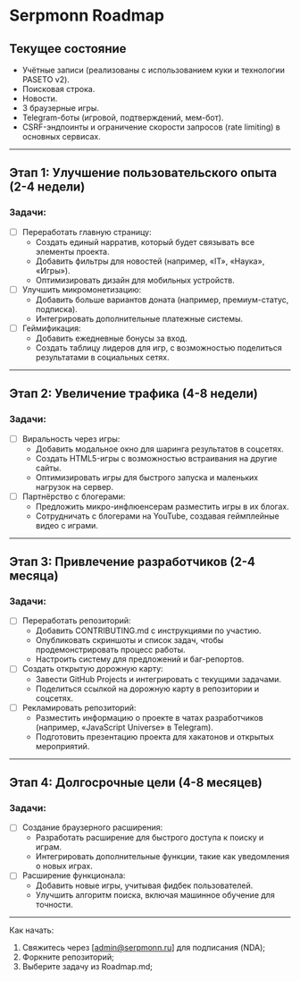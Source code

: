 # Serpmonn Roadmap

## Текущее состояние
- Учётные записи (реализованы с использованием куки и технологии PASETO v2).
- Поисковая строка.
- Новости.
- 3 браузерные игры.
- Telegram-боты (игровой, подтверждений, мем-бот).
- CSRF-эндпоинты и ограничение скорости запросов (rate limiting) в основных сервисах.

---

## Этап 1: Улучшение пользовательского опыта (2-4 недели)
### Задачи:
- [ ] Переработать главную страницу:
  - Создать единый нарратив, который будет связывать все элементы проекта.
  - Добавить фильтры для новостей (например, «IT», «Наука», «Игры»).
  - Оптимизировать дизайн для мобильных устройств.
- [ ] Улучшить микромонетизацию:
  - Добавить больше вариантов доната (например, премиум-статус, подписка).
  - Интегрировать дополнительные платежные системы.
- [ ] Геймификация:
  - Добавить ежедневные бонусы за вход.
  - Создать таблицу лидеров для игр, с возможностью поделиться результатами в социальных сетях.

---

## Этап 2: Увеличение трафика (4-8 недели)
### Задачи:
- [ ] Виральность через игры:
  - Добавить модальное окно для шаринга результатов в соцсетях.
  - Создать HTML5-игры с возможностью встраивания на другие сайты.
  - Оптимизировать игры для быстрого запуска и маленьких нагрузок на сервер.
- [ ] Партнёрство с блогерами:
  - Предложить микро-инфлюенсерам разместить игры в их блогах.
  - Сотрудничать с блогерами на YouTube, создавая геймплейные видео с играми.

---

## Этап 3: Привлечение разработчиков (2-4 месяца)
### Задачи:
- [ ] Переработать репозиторий:
  - Добавить CONTRIBUTING.md с инструкциями по участию.
  - Опубликовать скриншоты и список задач, чтобы продемонстрировать процесс работы.
  - Настроить систему для предложений и баг-репортов.
- [ ] Создать открытую дорожную карту:
  - Завести GitHub Projects и интегрировать с текущими задачами.
  - Поделиться ссылкой на дорожную карту в репозитории и соцсетях.
- [ ] Рекламировать репозиторий:
  - Разместить информацию о проекте в чатах разработчиков (например, «JavaScript Universe» в Telegram).
  - Подготовить презентацию проекта для хакатонов и открытых мероприятий.

---

## Этап 4: Долгосрочные цели (4-8 месяцев)
### Задачи:
- [ ] Создание браузерного расширения:
  - Разработать расширение для быстрого доступа к поиску и играм.
  - Интегрировать дополнительные функции, такие как уведомления о новых играх.
- [ ] Расширение функционала:
  - Добавить новые игры, учитывая фидбек пользователей.
  - Улучшить алгоритм поиска, включая машинное обучение для точности.

---

Как начать:
1. Свяжитесь через [admin@serpmonn.ru] для подписания (NDA);
2. Форкните репозиторий;
3. Выберите задачу из Roadmap.md;